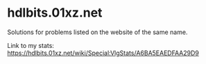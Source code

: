 # hdlbits.01xz.net
Solutions for problems listed on the website of the same name.

Link to my stats:
https://hdlbits.01xz.net/wiki/Special:VlgStats/A6BA5EAEDFAA29D9

